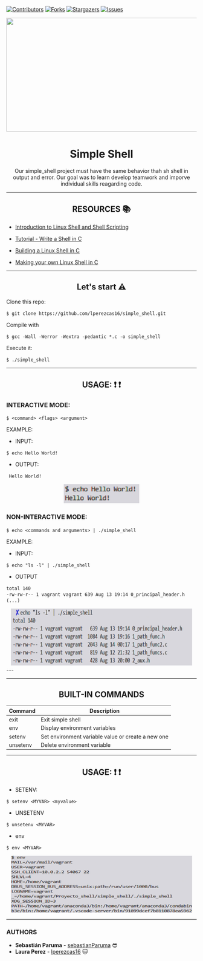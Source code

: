 [![Contributors][contributors-shield]][contributors-url]
[![Forks][forks-shield]][forks-url]
[![Stargazers][stars-shield]][stars-url]
[![Issues][issues-shield]][issues-url]




<div align="center"><img src="images/image_readme_shell.gif" width="700" height="300" />


# Simple Shell
Our simple_shell project must have the same behavior thah sh shell in output and error. Our goal was to learn develop teamwork and imporve individual skills reagarding code.


---
## RESOURCES :books:
</div>

* [Introduction to Linux Shell and Shell Scripting](https://www.geeksforgeeks.org/introduction-linux-shell-shell-scripting/)
* [Tutorial - Write a Shell in C](https://brennan.io/2015/01/16/write-a-shell-in-c/)

* [Building a Linux Shell in C](https://medium.com/@josefgoodyear/building-a-linux-shell-in-c-8be5e109458b)

* [Making your own Linux Shell in C](https://www.geeksforgeeks.org/making-linux-shell-c/)

---
<div align="center">

## Let's start :warning:

</div>

Clone this repo:

```
$ git clone https://github.com/lperezcas16/simple_shell.git
```

Compile with

```
$ gcc -Wall -Werror -Wextra -pedantic *.c -o simple_shell
```

Execute it:
```
$ ./simple_shell
```
<div align="center">

---

## USAGE:  :heavy_exclamation_mark: :heavy_exclamation_mark:

</div>

### INTERACTIVE MODE:

```
$ <command> <flags> <argument>
```
EXAMPLE:

* INPUT:
```
$ echo Hello World!
```
* OUTPUT:
```
 Hello World!
```
<div align="center"><img src="images/hello_world.png" width="200" height="50" /> </div>

### NON-INTERACTIVE MODE:

```
$ echo <commands and arguments> | ./simple_shell
```
EXAMPLE:

* INPUT:
```
$ echo "ls -l" | ./simple_shell
```

* OUTPUT
```
total 140
-rw-rw-r-- 1 vagrant vagrant 639 Aug 13 19:14 0_principal_header.h
(...)
```
<div align="center"><img src="images/ls.png" width="480" height="150" /> </div>
---
<div align="center">

---

## BUILT-IN COMMANDS 



| Command | Description  |
| ------- | --- |
| exit | Exit simple shell|	
| env | Display environment variables |
| setenv | Set environment variable value or create a new one |
| unsetenv | Delete environment variable |


---

## USAGE: :heavy_exclamation_mark: :heavy_exclamation_mark:

</div>

* SETENV:
```
$ setenv <MYVAR> <myvalue>
```

* UNSETENV
```
$ unsetenv <MYVAR>
```

* env
```
$ env <MYVAR>
```

<div align="center"><img src="images/env.png" width="480" height="150" /> </div>


---

### AUTHORS
* **Sebastián Paruma** - [sebastianParuma](https://github.com/sebastianparuma) :sunglasses:
* **Laura Perez** - [lperezcas16](https://github.com/lperezcas16) :cat:


[contributors-shield]: https://img.shields.io/github/contributors/lperezcas16/simple_shell?style=flat-square
[contributors-url]: https://github.com/lperezcas16/simple_shell/graphs/contributors
[forks-shield]: https://img.shields.io/github/forks/lperezcas16/simple_shell.svg?style=flat-square
[forks-url]: https://github.com/lperezcas16/simple_shell/network/members
[stars-shield]: https://img.shields.io/github/stars/lperezcas16/simple_shell.svg?style=flat-square
[stars-url]: https://github.com/lperezcas16/simple_shell/stargazers
[issues-shield]: https://img.shields.io/github/issues/lperezcas16/simple_shell?style=flat-square
[issues-url]: https://github.com/lperezcas16/simple_shell/issues
